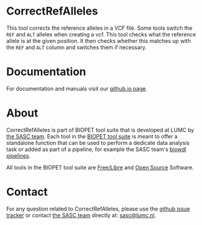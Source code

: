 # CorrectRefAlleles


This tool corrects the reference alleles in a VCF file.
Some tools switch the `REF` and `ALT` alleles when creating a vcf.
This tool checks what the reference allele is at the given position.
It then checks whether this matches up with the `REF` and `ALT` column
and switches them if necessary.

    

# Documentation

For documentation and manuals visit our [github.io page](https://biopet.github.io/correctrefalleles).

# About


CorrectRefAlleles is part of BIOPET tool suite that is developed at LUMC by [the SASC team](http://sasc.lumc.nl/).
Each tool in the [BIOPET tool suite](https://github.com/biopet/) is meant to offer a standalone function that can be used to perform a
dedicate data analysis task or added as part of a pipeline, for example the SASC team's [biowdl pipelines](https://github.com/biowdl).

All tools in the BIOPET tool suite are [Free/Libre](https://www.gnu.org/philosophy/free-sw.html) and
[Open Source](https://opensource.org/osd) Software.
    

# Contact


<p>
  <!-- Obscure e-mail address for spammers -->
For any question related to CorrectRefAlleles, please use the
<a href='https://github.com/biopet/correctrefalleles/issues'>github issue tracker</a>
or contact
 <a href='http://sasc.lumc.nl/'>the SASC team</a> directly at: <a href='&#109;&#97;&#105;&#108;&#116;&#111;&#58;&#115;&#97;&#115;&#99;&#64;&#108;&#117;&#109;&#99;&#46;&#110;&#108;'>
&#115;&#97;&#115;&#99;&#64;&#108;&#117;&#109;&#99;&#46;&#110;&#108;</a>.
</p>

     

